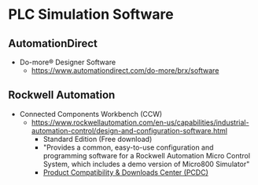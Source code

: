 
# PLC Simulation Software 

## AutomationDirect 

- Do-more® Designer Software
  + https://www.automationdirect.com/do-more/brx/software


## Rockwell Automation

- Connected Components Workbench (CCW)
  + https://www.rockwellautomation.com/en-us/capabilities/industrial-automation-control/design-and-configuration-software.html
    * Standard Edition (Free download)
    * "Provides a common, easy-to-use configuration and programming software for a Rockwell Automation Micro Control System, which includes a demo version of Micro800 Simulator"
    * [Product Compatibility & Downloads Center (PCDC)](https://compatibility.rockwellautomation.com/Pages/MultiProductFindDownloads.aspx?crumb=112&mode=3&refSoft=1&versions=57681)

